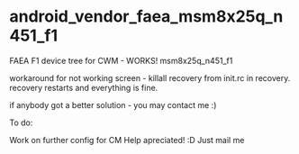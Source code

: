 android_vendor_faea_msm8x25q_n451_f1
====================================

FAEA F1 device tree for CWM - WORKS! msm8x25q_n451_f1


workaround for not working screen - killall recovery from init.rc in recovery.
recovery restarts and everything is fine.

if anybody got a better solution - you may contact me :)


To do:

Work on further config for CM
Help apreciated! :D
Just mail me
